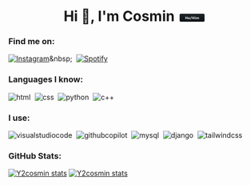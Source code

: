 <h1 align="center">
  <a href="#" style="text-decoration: none; display: flex; align-items: center; justify-content: center;">
    Hi 👋, I'm Cosmin
    <img style="margin-left: 10px; transform: translateY(3px); width: 10%; height: 10%;" src="https://raw.githubusercontent.com/MikeCodesDotNET/ColoredBadges/master/svg/pronouns/hehim.svg" alt="He/Him">
  </a>
</h1>
<h3>Find me on:</h3>

[![Instagram](https://img.shields.io/badge/y2cosmin-%23E4405F.svg?style=for-the-badge&logo=Instagram&logoColor=white)](https://instagram.com/y2cosmin?)&nbsp;&nbsp;
[![Spotify](https://img.shields.io/badge/y2cosmin-%231DA1F2.svg?style=for-the-badge&logo=Spotify&logoColor=white)](https://open.spotify.com/user/5bcknf0u6og6rxf0cj93qmutk?si=5W-KKJr_TsuXBImr-E22cQ)&nbsp;&nbsp;

<h3>Languages I know:</h3>
<div style="display: flex; flex-wrap: wrap; gap: 8px;">
  <img src="https://img.shields.io/badge/html5-%23E34F26.svg?style=for-the-badge&logo=html5&logoColor=white" alt="html">
  <img src="https://img.shields.io/badge/css3-%231572B6.svg?style=for-the-badge&logo=css3&logoColor=white" alt="css">
  <img src="https://img.shields.io/badge/python-3670A0?style=for-the-badge&logo=python&logoColor=ffdd54" alt="python">
  <img src="https://img.shields.io/badge/c++-%2300599C.svg?style=for-the-badge&logo=c%2B%2B&logoColor=white)" alt="c++">
</div>

<h3>I use:</h3>
<div style="display: flex; flex-wrap: wrap; gap: 8px;">
  <img src="https://img.shields.io/badge/Visual%20Studio%20Code-0078d7.svg?style=for-the-badge&logo=visual-studio-code&logoColor=white" alt="visualstudiocode">
  <img src="https://img.shields.io/badge/github_copilot-8957E5?style=for-the-badge&logo=github-copilot&logoColor=white" alt="githubcopilot">
  <img src="https://img.shields.io/badge/mysql-4479A1.svg?style=for-the-badge&logo=mysql&logoColor=white" alt="mysql">
  <img src="https://img.shields.io/badge/django-%23092E20.svg?style=for-the-badge&logo=django&logoColor=white" alt="django">
  <img src="https://img.shields.io/badge/tailwindcss-%2338B2AC.svg?style=for-the-badge&logo=tailwind-css&logoColor=white" alt="tailwindcss">
</div>

<h3>GitHub Stats:</h3>

[![Y2cosmin stats](https://github-readme-stats.vercel.app/api?username=y2cosmin&hide=prs&show_icons=true&theme=transparent&hide_border=true)](https://github.com/y2cosmin)
[![Y2cosmin stats](https://github-readme-stats.vercel.app/api/top-langs/?username=y2cosmin&hide_progress=true&theme=transparent&hide_border=true&layout=compact&card_width=500)](https://github.com/y2cosmin)
